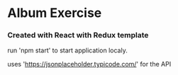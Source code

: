 # Album Exercise

### Created with React with Redux template

run 'npm start' to start application localy.

uses 'https://jsonplaceholder.typicode.com/' for the API